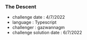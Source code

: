 ### The Descent
- challenge date : 4/7/2022
- language : Typescript
- challenger : gazwannagm
- challenge solution date : 6/7/2022
